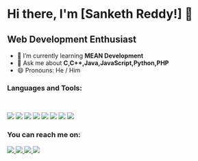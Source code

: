 # Hi there, I'm [Sanketh Reddy!] 👋

## Web Development Enthusiast

- 🌱 I’m currently learning **MEAN Development**
- 💬 Ask me about **C,C++,Java,JavaScript,Python,PHP**
- 😄 Pronouns: He / Him

### **Languages and Tools:**

<br>

<code><img src="https://img.icons8.com/color/48/000000/html-5.png"/></code>
<code><img src="https://img.icons8.com/color/48/000000/css3.png"/></code>
<code><img src="https://img.icons8.com/color/48/000000/javascript.png"/></code>
<code><img src="https://otssolutions.com/wp-content/uploads/2017/10/maxresdefault-1-1024x576.jpg"/></code>
<code><img src="https://cdn.app.compendium.com/uploads/user/e7c690e8-6ff9-102a-ac6d-e4aebca50425/ed5569e8-c0dd-458c-8450-cde6300093bd/File/a5023b0f0fb67f59176a0499af9021ed/java_horz_clr.png"/></code>
<code><img src="https://img-a.udemycdn.com/course/750x422/1697790_aecd_3.jpg"/></code>
<code><img src="https://img.icons8.com/color/48/000000/python.png"/></code>
<code><img src="https://media.geeksforgeeks.org/wp-content/cdn-uploads/machineLearning3.png"/></code>
<br>

### **You can reach me on:**

<a href="https://github.com/P-Sankethreddy">
<img src="https://img.icons8.com/fluent/50/000000/github.png"/>
</a>
<a href="https://www.instagram.com/sankethreddy_patlolla/">
<img src="https://img.icons8.com/fluent/50/000000/instagram-new.png"/>
</a>
<a href="https://www.linkedin.com/in/sanketh-reddy-26511818a/">
<img src="https://img.icons8.com/color/50/000000/linkedin.png"/>
</a>
<a href="mailto:p.sankethreddy2000@gmail.com">
<img src="https://img.icons8.com/fluent/48/000000/gmail.png"/>
</a>

<br>
<br>
